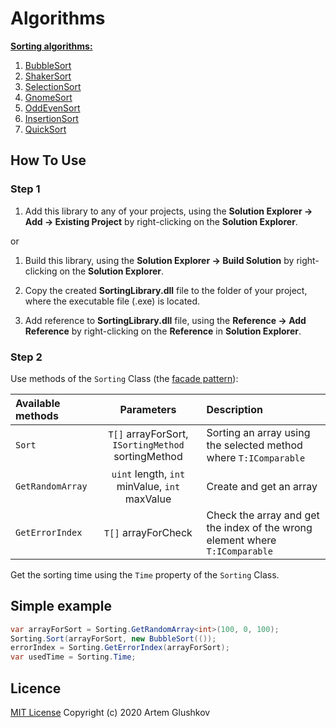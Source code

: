 # Algorithms

**[Sorting algorithms:](https://en.wikipedia.org/wiki/Sorting_algorithm)**

1. [BubbleSort](https://github.com/artgl42/Algorithms/blob/master/SortingLibrary/SortingLibrary/SortingMethod/BubbleSort.cs)
2. [ShakerSort](https://github.com/artgl42/Algorithms/blob/master/SortingLibrary/SortingLibrary/SortingMethod/ShakerSort.cs)
3. [SelectionSort](https://github.com/artgl42/Algorithms/blob/master/SortingLibrary/SortingLibrary/SortingMethod/SelectionSort.cs)
4. [GnomeSort](https://github.com/artgl42/Algorithms/blob/master/SortingLibrary/SortingLibrary/SortingMethod/GnomeSort.cs)
5. [OddEvenSort](https://github.com/artgl42/Algorithms/blob/master/SortingLibrary/SortingLibrary/SortingMethod/OddEvenSort.cs)
6. [InsertionSort](https://github.com/artgl42/Algorithms/blob/master/SortingLibrary/SortingLibrary/SortingMethod/InsertionSort.cs)
7. [QuickSort](https://github.com/artgl42/Algorithms/blob/master/SortingLibrary/SortingLibrary/SortingMethod/QuickSort.cs)

## How To Use

### **Step 1**

1. Add this library to any of your projects, using the **Solution Explorer -> Add -> Existing Project** by right-clicking on the **Solution Explorer**.

or

1. Build this library, using the **Solution Explorer -> Build Solution** by right-clicking on the **Solution Explorer**.

2. Copy the created **SortingLibrary.dll** file to the folder of your project, where the executable file (.exe) is located.

3. Add reference to **SortingLibrary.dll** file, using the **Reference -> Add Reference** by right-clicking on the **Reference** in **Solution Explorer**.

### **Step 2**

Use methods of the `Sorting` Class (the [facade pattern](https://en.wikipedia.org/wiki/Facade_pattern)):

Available methods | Parameters                                         | Description
:---------------- | :------------------------------------------------: | :--------------------------------
`Sort`            | `T[]` arrayForSort, `ISortingMethod` sortingMethod | Sorting an array using the selected method where `T:IComparable`
`GetRandomArray`  | `uint` length, `int` minValue, `int` maxValue      | Create and get an array
`GetErrorIndex`   | `T[]` arrayForCheck                                | Check the array and get the index of the wrong element where `T:IComparable`

Get the sorting time using the `Time` property of the `Sorting` Class.

## Simple example

```C#
var arrayForSort = Sorting.GetRandomArray<int>(100, 0, 100);
Sorting.Sort(arrayForSort, new BubbleSort(());
errorIndex = Sorting.GetErrorIndex(arrayForSort);
var usedTime = Sorting.Time;
```

## Licence

[MIT License](https://github.com/artgl42/Algorithms/blob/master/LICENSE) Copyright (c) 2020 Artem Glushkov
